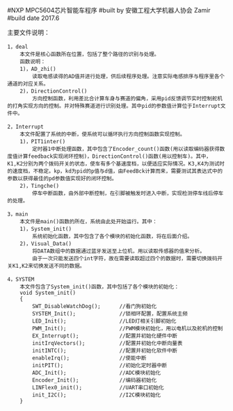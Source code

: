 #NXP MPC5604芯片智能车程序
#built by 安徽工程大学机器人协会 Zamir
#build date 2017.6

主要文件说明：

	1，deal
		本文件是核心函数所在位置，包括了整个路径的识别与处理。
		函数说明：
		1)，AD_zhi()
			读取电感读得的AD值并进行处理，供后续程序处理。注意实际电感排序与程序里各个通道的对应关系。
		2)，DirectionControl()
			方向控制函数，利用差比合计算车身与赛道的偏角，采用pid反馈调节实时控制舵机的打角实现方向的控制。并对特殊赛道进行识别处理。其中pid的参数值计算位于Interrupt文件中。
			
	2，Interrupt
		本文件配置了系统的中断，使系统可以循环执行方向控制函数实现控制。
		1)，PIT1inter()
			定时器1中断处理函数，其中包含了Encoder_count()函数(用以读取编码器获得数度值计算feedback实现闭环控制)，DirectionControl()函数(用以控制车)。其中，K1,K2分别为两个拨码开关的状态，使车有多个基速度档，以便适应实际情况。K3,K4为测试时的速度档，不稳定。kp，kd为pid的p值与d值，由FeedBck计算而来，需要测试其表达式中的参数以获得最佳的pd参数值实现好的闭环控制。
		2)，Tingche()
			停车中断函数，由外部中断控制，在引脚被触发时进入中断，实现检测停车线后停车的处理。

	3，main
		本文件是main()函数的所在，系统由此处开始运行。其中：
		1)，System_init()
			系统初始化函数，其中包含了各个模块的初始化函数，将在后面介绍。
		2)，Visual_Data()
			将DATA数组中的数据通过蓝牙发送至上位机，用以读取传感器的值来分析。
			由于一次只能发送四个int字符，故在需要读取超过四个的数据时，需要切换拨码开关K1,K2来切换发送不同的数据。

	4，SYSTEM
		本文件包含了System_init()函数，其中包括了各个模块的初始化：
		void System_init()
		{
	  		SWT_DisableWatchDog(); 		//看门狗初始化
	  		SYSTEM_Init(); 				//锁相环配置，配置系统主频
	  		LED_Init();  				//LED灯相关引脚初始化
			PWM_Init();					//PWM模块初始化，用以电机以及舵机的控制
	   		EX_Interrupt();				//配置并初始化硬件中断
	  		initIrqVectors();			//配置并初始化中断向量表
	  		initINTC();  				//配置并初始化软件中断
	  		enableIrq();				//使能中断
	   		initPIT();					//初始化定时器中断
	  		ADC_Init();					//ADC模块初始化
	  		Encoder_Init();				//编码器初始化
	  		LINFlex0_init();			//UART串口初始化
	  		init_I2C();					//I2C模块初始化
		}
